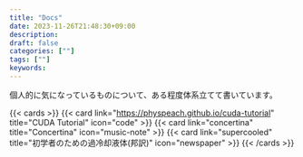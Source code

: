 ```yaml
---
title: "Docs"
date: 2023-11-26T21:48:30+09:00
description:
draft: false
categories: [""]
tags: [""]
keywords:
---
```


個人的に気になっているものについて、ある程度体系立てて書いています。

{{< cards >}}
{{< card link="https://physpeach.github.io/cuda-tutorial" title="CUDA Tutorial" icon="code" >}}
{{< card link="concertina" title="Concertina" icon="music-note" >}}
{{< card link="supercooled" title="初学者のための過冷却液体(邦訳)" icon="newspaper" >}}
{{< /cards >}}
